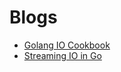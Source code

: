 # Blogs

- [Golang IO Cookbook](https://jesseduffield.com/Golang-IO-Cookbook/)
- [Streaming IO in Go](https://medium.com/learning-the-go-programming-language/streaming-io-in-go-d93507931185)
